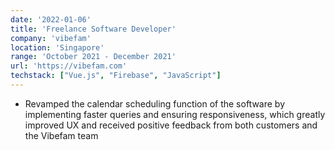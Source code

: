 ```yaml
---
date: '2022-01-06'
title: 'Freelance Software Developer'
company: 'vibefam'
location: 'Singapore'
range: 'October 2021 - December 2021'
url: 'https://vibefam.com'
techstack: ["Vue.js", "Firebase", "JavaScript"]
---
```

* Revamped the calendar scheduling function of the software by implementing faster queries and ensuring responsiveness, which greatly improved UX and received positive feedback from both customers and the Vibefam team
